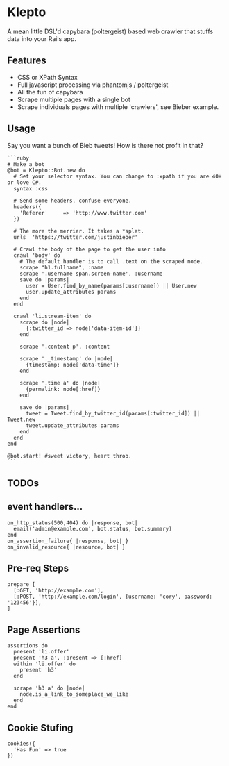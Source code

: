 # Klepto

A mean little DSL'd capybara (poltergeist) based web crawler that stuffs data into your Rails app.

## Features 

* CSS or XPath Syntax
* Full javascript processing via phantomjs / poltergeist
* All the fun of capybara
* Scrape multiple pages with a single bot
* Scrape individuals pages with multiple 'crawlers', see Bieber example.

## Usage
Say you want a bunch of Bieb tweets! How is there not profit in that?

    ```ruby
    # Make a bot
    @bot = Klepto::Bot.new do
      # Set your selector syntax. You can change to :xpath if you are 40+ or love C#.
      syntax :css
      
      # Send some headers, confuse everyone.
      headers({
        'Referer'     => 'http://www.twitter.com'
      })  

      # The more the merrier. It takes a *splat.
      urls  'https://twitter.com/justinbieber'

      # Crawl the body of the page to get the user info
      crawl 'body' do
        # The default handler is to call .text on the scraped node.
        scrape "h1.fullname", :name
        scrape '.username span.screen-name', :username
        save do |params|
          user = User.find_by_name(params[:username]) || User.new
          user.update_attributes params
        end
      end

      crawl 'li.stream-item' do
        scrape do |node|
          {:twitter_id => node['data-item-id']}
        end
        
        scrape '.content p', :content
        
        scrape '._timestamp' do |node|
          {timestamp: node['data-time']}
        end

        scrape '.time a' do |node|
          {permalink: node[:href]}
        end
            
        save do |params|
          tweet = Tweet.find_by_twitter_id(params[:twitter_id]) || Tweet.new
          tweet.update_attributes params
        end
      end  
    end

    @bot.start! #sweet victory, heart throb.
    ```



## TODOs

event handlers...
--------------------

    on_http_status(500,404) do |response, bot|
      email('admin@example.com', bot.status, bot.summary)
    end
    on_assertion_failure{ |response, bot| }
    on_invalid_resource{ |resource, bot| }

Pre-req Steps
--------------------  

    prepare [
      [:GET, 'http://example.com'],
      [:POST, 'http://example.com/login', {username: 'cory', password: '123456'}],
    ]

Page Assertions
--------------------

    assertions do
      present 'li.offer'
      present 'h3 a', :present => [:href]
      within 'li.offer' do
        present 'h3'
      end

      scrape 'h3 a' do |node|
        node.is_a_link_to_someplace_we_like
      end    
    end

Cookie Stufing
-------------------

    cookies({
      'Has Fun' => true
    })  
